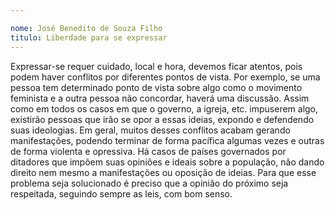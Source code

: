 ```yaml
---

nome: José Benedito de Souza Filho                    
titulo: Liberdade para se expressar
---
```


Expressar-se requer cuidado, local e hora, devemos ficar atentos, pois podem haver conflitos por diferentes pontos de vista.
Por exemplo, se uma pessoa tem determinado ponto de vista sobre algo como o movimento feminista e a outra pessoa não concordar, haverá uma discussão. Assim como em todos os casos em que o governo, a igreja, etc. impuserem algo, existirão pessoas que irão se opor a essas ideias, expondo e defendendo suas ideologias. 
 Em geral, muitos desses conflitos acabam gerando manifestações, podendo terminar de forma pacífica algumas vezes e outras de forma violenta e opressiva. Há casos de países governados por ditadores que impõem suas opiniões e ideais sobre a população, não dando direito nem mesmo a manifestações ou oposição de ideias. 
Para que esse problema seja solucionado é preciso que a opinião do próximo seja respeitada, seguindo sempre as leis, com bom senso. 
